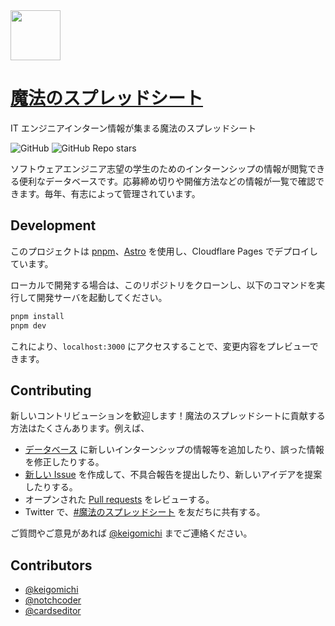 <img src="./public/favicon.svg" width="80">

# [魔法のスプレッドシート](https://magic-spreadsheets.pages.dev)

IT エンジニアインターン情報が集まる魔法のスプレッドシート

![GitHub](https://img.shields.io/github/license/keigomichi/magic-spreadsheets)
![GitHub Repo stars](https://img.shields.io/github/stars/keigomichi/magic-spreadsheets?style=social)

ソフトウェアエンジニア志望の学生のためのインターンシップの情報が閲覧できる便利なデータベースです。応募締め切りや開催方法などの情報が一覧で確認できます。毎年、有志によって管理されています。

## Development

このプロジェクトは [pnpm](https://pnpm.io)、[Astro](https://astro.build/) を使用し、Cloudflare Pages でデプロイしています。

ローカルで開発する場合は、このリポジトリをクローンし、以下のコマンドを実行して開発サーバを起動してください。

```bash
pnpm install
pnpm dev
```

これにより、`localhost:3000` にアクセスすることで、変更内容をプレビューできます。

## Contributing

新しいコントリビューションを歓迎します！魔法のスプレッドシートに貢献する方法はたくさんあります。例えば、

- [データベース](https://deep-professor-e3c.notion.site/049ca5329bbc4493bc9f4f5b3727d027?v=3b000340195242b0bd4b0741063ec259) に新しいインターンシップの情報等を追加したり、誤った情報を修正したりする。
- [新しい Issue](https://github.com/keigomichi/magic-spreadsheets/issues/new/choose) を作成して、不具合報告を提出したり、新しいアイデアを提案したりする。
- オープンされた [Pull requests](https://github.com/keigomichi/magic-spreadsheets/pulls) をレビューする。
- Twitter で、[#魔法のスプレッドシート](https://twitter.com/search?q=%23%E9%AD%94%E6%B3%95%E3%81%AE%E3%82%B9%E3%83%97%E3%83%AC%E3%83%83%E3%83%89%E3%82%B7%E3%83%BC%E3%83%88) を友だちに共有する。

ご質問やご意見があれば [@keigomichi](https://twitter.com/keigomichi) までご連絡ください。

## Contributors

- [@keigomichi](https://github.com/keigomichi)
- [@notchcoder](https://github.com/notchcoder)
- [@cardseditor](https://github.com/cardseditor)
